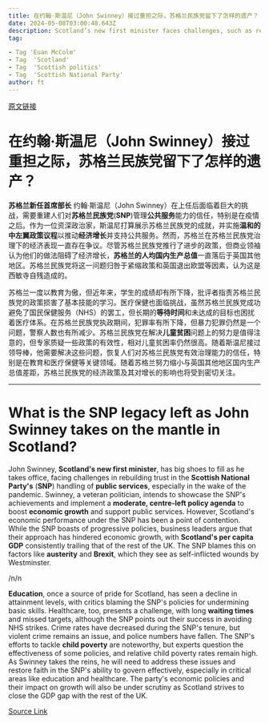```yaml
---
title: 在约翰·斯温尼（John Swinney）接过重担之际，苏格兰民族党留下了怎样的遗产？
date: 2024-05-08T03:00:48.643Z
description: Scotland’s new first minister faces challenges, such as rebuilding confidence in the party’s handling of public services
tag: 

- Tag 'Euan McColm'
- Tag  'Scotland'
- Tag  'Scottish politics'
- Tag  'Scottish National Party'
author: ft
---
```


[原文链接](https://ft.com/content/f5837f8a-bd3f-45c9-9a8d-d8b0ff7d3824)

# 在约翰·斯温尼（John Swinney）接过重担之际，苏格兰民族党留下了怎样的遗产？

**苏格兰新任首席部长** 约翰·斯温尼（John Swinney）在上任后面临着巨大的挑战，需要重建人们对**苏格兰民族党**(**SNP**)管理**公共服务**能力的信任，特别是在疫情之后。作为一位资深政治家，斯温尼打算展示苏格兰民族党的成就，并实施**温和的中左翼政策议程**以推动**经济增长**并支持公共服务。然而，苏格兰在苏格兰民族党治理下的经济表现一直存在争议。尽管苏格兰民族党推行了进步的政策，但商业领袖认为他们的做法阻碍了经济增长，**苏格兰的人均国内生产总值**一直落后于英国其他地区。苏格兰民族党将这一问题归咎于紧缩政策和英国退出欧盟等因素，认为这是西敏寺自残造成的。

苏格兰一度以教育为傲，但近年来，学生的成绩却有所下降，批评者指责苏格兰民族党的政策损害了基本技能的学习。医疗保健也面临挑战，虽然苏格兰民族党成功避免了国民保健服务（NHS）的罢工，但长期的**等待时间**和未达成的目标也困扰着医疗体系。在苏格兰民族党执政期间，犯罪率有所下降，但暴力犯罪仍然是一个问题，警察人数也有所减少。苏格兰民族党在解决**儿童贫困**问题上的努力是值得注意的，但专家质疑一些政策的有效性，相对儿童贫困率仍然很高。随着斯温尼接过领导棒，他需要解决这些问题，恢复人们对苏格兰民族党有效治理能力的信任，特别是在教育和医疗保健等关键领域。随着苏格兰努力缩小与英国其他地区国内生产总值差距，苏格兰民族党的经济政策及其对增长的影响也将受到密切关注。

---

# What is the SNP legacy left as John Swinney takes on the mantle in Scotland?

John Swinney, **Scotland's new first minister**, has big shoes to fill as he takes office, facing challenges in rebuilding trust in the **Scottish National Party's** (**SNP**) handling of **public services**, especially in the wake of the pandemic. Swinney, a veteran politician, intends to showcase the SNP's achievements and implement a **moderate, centre-left policy agenda** to boost **economic growth** and support public services. However, Scotland's economic performance under the SNP has been a point of contention. While the SNP boasts of progressive policies, business leaders argue that their approach has hindered economic growth, with **Scotland's per capita GDP** consistently trailing that of the rest of the UK. The SNP blames this on factors like **austerity** and **Brexit**, which they see as self-inflicted wounds by Westminster.

/n/n

**Education**, once a source of pride for Scotland, has seen a decline in attainment levels, with critics blaming the SNP's policies for undermining basic skills. Healthcare, too, presents a challenge, with long **waiting times** and missed targets, although the SNP points out their success in avoiding NHS strikes. Crime rates have decreased during the SNP's tenure, but violent crime remains an issue, and police numbers have fallen. The SNP's efforts to tackle **child poverty** are noteworthy, but experts question the effectiveness of some policies, and relative child poverty rates remain high. As Swinney takes the reins, he will need to address these issues and restore faith in the SNP's ability to govern effectively, especially in critical areas like education and healthcare. The party's economic policies and their impact on growth will also be under scrutiny as Scotland strives to close the GDP gap with the rest of the UK.

[Source Link](https://ft.com/content/f5837f8a-bd3f-45c9-9a8d-d8b0ff7d3824)


